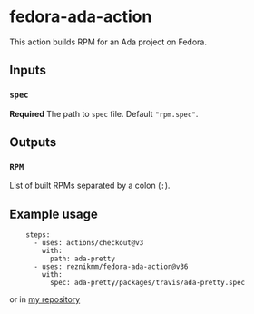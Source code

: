 <!--
SPDX-FileCopyrightText: 2020-2023 Max Reznik <reznikmm@gmail.com>

SPDX-License-Identifier: MIT
-->

# fedora-ada-action

This action builds RPM for an Ada project on Fedora.

## Inputs

### `spec`

**Required** The path to `spec` file. Default `"rpm.spec"`.

## Outputs

### `RPM`

List of built RPMs separated by a colon (`:`).

## Example usage

```
    steps:
      - uses: actions/checkout@v3
        with:
          path: ada-pretty
      - uses: reznikmm/fedora-ada-action@v36
        with:
          spec: ada-pretty/packages/travis/ada-pretty.spec

```

or in [my repository](https://github.com/reznikmm/ada-pretty/)
